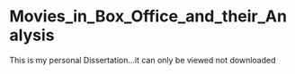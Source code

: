 # Movies_in_Box_Office_and_their_Analysis
This is my personal Dissertation...it can only be viewed not downloaded
